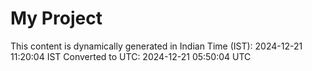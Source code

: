 # My Project

This content is dynamically generated in Indian Time (IST): 2024-12-21 11:20:04 IST
Converted to UTC: 2024-12-21 05:50:04 UTC
